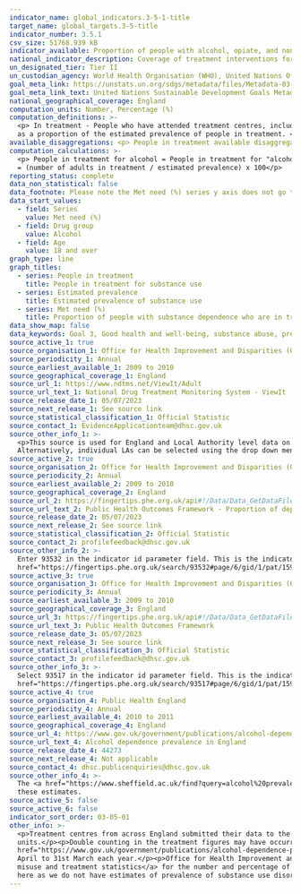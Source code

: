 ```yaml
---
indicator_name: global_indicators.3-5-1-title
target_name: global_targets.3-5-title
indicator_number: 3.5.1
csv_size: 51768.939 kB
indicator_available: Proportion of people with alcohol, opiate, and non-opiate dependence in treatment
national_indicator_description: Coverage of treatment interventions for people with alcohol, opiate, and non-opiate dependence
un_designated_tier: Tier II
un_custodian_agency: World Health Organisation (WHO), United Nations Office on Drugs and Crime (UNODC)
goal_meta_link: https://unstats.un.org/sdgs/metadata/files/Metadata-03-05-01.pdf
goal_meta_link_text: United Nations Sustainable Development Goals Metadata (PDF 4.0 MB)
national_geographical_coverage: England
computation_units: Number, Percentage (%)
computation_definitions: >-
  <p> In treatment - People who have attended treatment centres, including community-based specialist drug and alcohol services, primary care services, residential rehabilition centres and inpatient units in the reporting year. </p><p> Met need (%) - The percentage of people in treatment
  as a proportion of the estimated prevalence of people in treatment. </p>
available_disaggregations: <p> People in treatment available disaggregations - Drug group, Local authority, Sex, Age and Ethnicity. </p><p> Estimated prevalence available disaggregations - Local authority. </p><p> Met need (%) available disaggregations - Drug group, Local authority. </p>
computation_calculations: >-
  <p> People in treatment for alcohol = People in treatment for "alcohol only" + People in treatment for "alcohol & non-opiates". </p><p> People in treatment for non-opiates = People in treatment for "non-opiates only" + People in treatment for "alcohol & non-opiates". </p><p> Met need (%)
  = (number of adults in treatment / estimated prevalence) x 100</p>
reporting_status: complete
data_non_statistical: false
data_footnote: Please note the Met need (%) series y axis does not go to 100% for ease of visualisation.
data_start_values:
  - field: Series
    value: Met need (%)
  - field: Drug group
    value: Alcohol
  - field: Age
    value: 18 and over
graph_type: line
graph_titles:
  - series: People in treatment
    title: People in treatment for substance use
  - series: Estimated prevalence
    title: Estimated prevalence of substance use
  - series: Met need (%)
    title: Proportion of people with substance dependence who are in treatment
data_show_map: false
data_keywords: Goal 3, Good health and well-being, substance abuse, prevention, treatment, drugs, alcohol, narcotics, addiction, rehabilitation
source_active_1: true
source_organisation_1: Office for Health Improvement and Disparities (OHID); The University of Manchester
source_periodicity_1: Annual
source_earliest_available_1: 2009 to 2010
source_geographical_coverage_1: England
source_url_1: https://www.ndtms.net/ViewIt/Adult
source_url_text_1: National Drug Treatment Monitoring System - ViewIt
source_release_date_1: 05/07/2023
source_next_release_1: See source link
source_statistical_classification_1: Official Statistic
source_contact_1: EvidenceApplicationteam@dhsc.gov.uk
source_other_info_1: >-
  <p>This source is used for England and Local Authority level data on number of people in treatment.</p><p>To download data for all Local Authorities select the "Download data" tab in the top left, and then select the "all indicators for all local authorities" button in the top right.
  Alternatively, individual LAs can be selected using the drop down menus. To download data for England leave the Local authority field blank.
source_active_2: true
source_organisation_2: Office for Health Improvement and Disparities (OHID)
source_periodicity_2: Annual
source_earliest_available_2: 2009 to 2010
source_geographical_coverage_2: England
source_url_2: https://fingertips.phe.org.uk/api#!/Data/Data_GetDataFileForOneIndicator
source_url_text_2: Public Health Outcomes Framework - Proportion of dependent drinkers not in treatment (%) (Current method)
source_release_date_2: 05/07/2023
source_next_release_2: See source link
source_statistical_classification_2: Official Statistic
source_contact_2: profilefeedback@dhsc.gov.uk
source_other_info_2: >-
  Enter 93532 in the indicator id parameter field. This is the indicator ID for the proportion of dependent drinkers not in treatment (%) (Current method). Please see the <a
  href="https://fingertips.phe.org.uk/search/93532#page/6/gid/1/pat/159/par/K02000001/ati/15/are/E92000001/iid/93532/age/168/sex/4/cat/-1/ctp/-1/yrr/1/cid/4/tbm/1"> Indicator Definitions and Supporting Information </a> for further details.
source_active_3: true
source_organisation_3: Office for Health Improvement and Disparities (OHID)
source_periodicity_3: Annual
source_earliest_available_3: 2009 to 2010
source_geographical_coverage_3: England
source_url_3: https://fingertips.phe.org.uk/api#!/Data/Data_GetDataFileForOneIndicator
source_url_text_3: Public Health Outcomes Framework 
source_release_date_3: 05/07/2023
source_next_release_3: See source link
source_statistical_classification_3: Official Statistic
source_contact_3: profilefeedback@dhsc.gov.uk
source_other_info_3: >-
  Select 93517 in the indicator id parameter field. This is the indicator ID for the proportion of opiates and/or crack cocaine users (i.e. OCU) not in treatment (%). Please see the <a
  href="https://fingertips.phe.org.uk/search/93517#page/6/gid/1/pat/159/par/K02000001/ati/15/are/E92000001/iid/93517/age/182/sex/4/cat/-1/ctp/-1/yrr/1/cid/4/tbm/1"> Indicator Definitions and Supporting Information </a> for further details.
source_active_4: true
source_organisation_4: Public Health England
source_periodicity_4: Annual
source_earliest_available_4: 2010 to 2011
source_geographical_coverage_4: England
source_url_4: https://www.gov.uk/government/publications/alcohol-dependence-prevalence-in-england
source_url_text_4: Alcohol dependence prevalence in England
source_release_date_4: 44273
source_next_release_4: Not applicable
source_contact_4: dhsc.publicenquiries@dhsc.gov.uk
source_other_info_4: >-
  The <a href="https://www.sheffield.ac.uk/find?query=alcohol%20prevalence&f.Tabs%7CAllDocumentsFill=All+results"> prevalence, trends and amenability to treatment report</a> published by the University of Sheffield provides analysis and information on the methodology and source material of
  these estimates.
source_active_5: false
source_active_6: false
indicator_sort_order: 03-05-01
other_info: >-
  <p>Treatment centres from across England submitted their data to the Office for Health Improvement and Disparities (OHID). These treatment centres include community-based specialist drug and alcohol services, primary care services, residential rehabilition centres and inpatient
  units.</p><p>Double counting in the treatment figures may have occurred if individuals changed their Local Authority of residence during the year.</p><p>Data for Local Authories on the ViewIt platform are rounded to the nearest 5, so may not exactly sum to UK figures.</p><p>The <a
  href="https://www.gov.uk/government/publications/alcohol-dependence-prevalence-in-england">Prevalence, trends and amenability to treatment report</a> published by the University of Sheffield explains how alcohol prevalence estimates were calculated.</p><p>Data were collected from 1st
  April to 31st March each year.</p><p>Office for Health Improvement and Disparities (OHID) data is available in the <a href="https://www.gov.uk/government/collections/alcohol-and-drug-misuse-and-treatment-statistics#alcohol-and-drug-treatment-statistics:-adults">OHID Alcohol and drug
  misuse and treatment statistics</a> for the number and percentage of adults (18+) and young people in treatment for substance use disorders (drug use disorders and alcohol use disorders) including by substance, sex, age, ethnicity, and disability status. This information is not presented
  here as we do not have estimates of prevalence of substance use disorders for these groups.</p> Data follows the UN specification for this indicator. This indicator has been identified in collaboration with topic experts.
---
```

